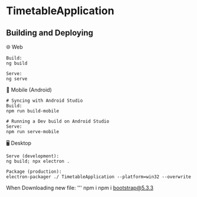 # TimetableApplication
## Building and Deploying
🌐 Web
```
Build:
ng build

Serve:
ng serve
```
📱 Mobile (Android)
```
# Syncing with Android Studio
Build:
npm run build-mobile

# Running a Dev build on Android Studio
Serve:
npm run serve-mobile
```
🖥️ Desktop
```
Serve (development):
ng build; npx electron .

Package (production):
electron-packager ./ TimetableApplication --platform=win32 --overwrite
```
When Downloading new file:
'''
npm i
npm i bootstrap@5.3.3